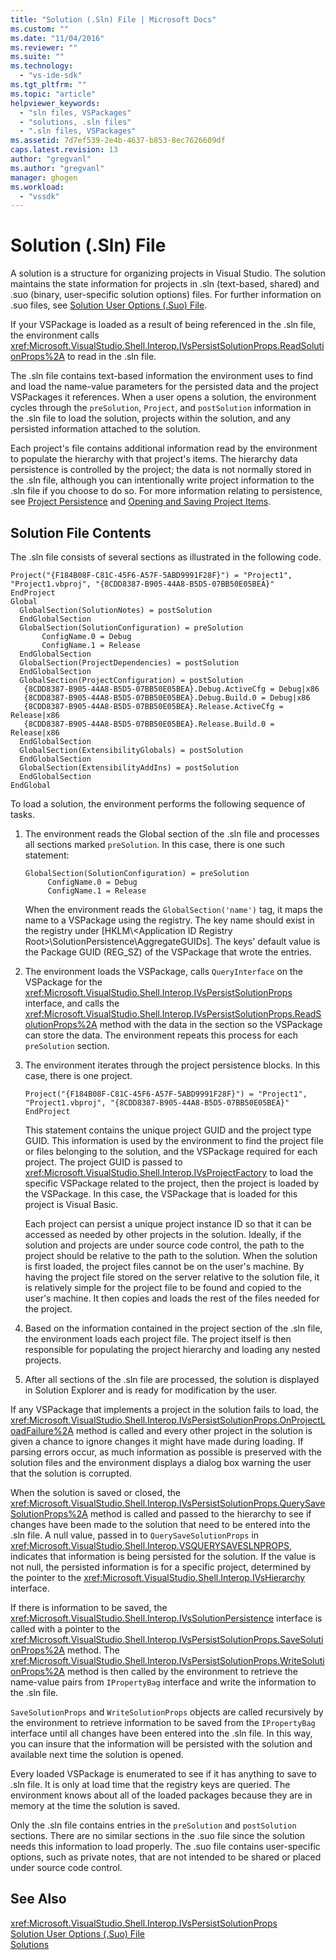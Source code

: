 ```yaml
---
title: "Solution (.Sln) File | Microsoft Docs"
ms.custom: ""
ms.date: "11/04/2016"
ms.reviewer: ""
ms.suite: ""
ms.technology: 
  - "vs-ide-sdk"
ms.tgt_pltfrm: ""
ms.topic: "article"
helpviewer_keywords: 
  - "sln files, VSPackages"
  - "solutions, .sln files"
  - ".sln files, VSPackages"
ms.assetid: 7d7ef539-2e4b-4637-b853-8ec7626609df
caps.latest.revision: 13
author: "gregvanl"
ms.author: "gregvanl"
manager: ghogen
ms.workload: 
  - "vssdk"
---
```

# Solution (.Sln) File
A solution is a structure for organizing projects in Visual Studio. The solution maintains the state information for projects in .sln (text-based, shared) and .suo (binary, user-specific solution options) files. For further information on .suo files, see [Solution User Options (.Suo) File](../../extensibility/internals/solution-user-options-dot-suo-file.md).  
  
 If your VSPackage is loaded as a result of being referenced in the .sln file, the environment calls <xref:Microsoft.VisualStudio.Shell.Interop.IVsPersistSolutionProps.ReadSolutionProps%2A> to read in the .sln file.  
  
 The .sln file contains text-based information the environment uses to find and load the name-value parameters for the persisted data and the project VSPackages it references. When a user opens a solution, the environment cycles through the `preSolution`, `Project`, and `postSolution` information in the .sln file to load the solution, projects within the solution, and any persisted information attached to the solution.  
  
 Each project's file contains additional information read by the environment to populate the hierarchy with that project's items. The hierarchy data persistence is controlled by the project; the data is not normally stored in the .sln file, although you can intentionally write project information to the .sln file if you choose to do so. For more information relating to persistence, see [Project Persistence](../../extensibility/internals/project-persistence.md) and [Opening and Saving Project Items](../../extensibility/internals/opening-and-saving-project-items.md).  
  
## Solution File Contents  
 The .sln file consists of several sections as illustrated in the following code.  
  
```  
Project("{F184B08F-C81C-45F6-A57F-5ABD9991F28F}") = "Project1", "Project1.vbproj", "{8CDD8387-B905-44A8-B5D5-07BB50E05BEA}"  
EndProject  
Global  
  GlobalSection(SolutionNotes) = postSolution  
  EndGlobalSection  
  GlobalSection(SolutionConfiguration) = preSolution  
       ConfigName.0 = Debug  
       ConfigName.1 = Release  
  EndGlobalSection  
  GlobalSection(ProjectDependencies) = postSolution  
  EndGlobalSection  
  GlobalSection(ProjectConfiguration) = postSolution  
   {8CDD8387-B905-44A8-B5D5-07BB50E05BEA}.Debug.ActiveCfg = Debug|x86  
   {8CDD8387-B905-44A8-B5D5-07BB50E05BEA}.Debug.Build.0 = Debug|x86  
   {8CDD8387-B905-44A8-B5D5-07BB50E05BEA}.Release.ActiveCfg = Release|x86  
   {8CDD8387-B905-44A8-B5D5-07BB50E05BEA}.Release.Build.0 = Release|x86  
  EndGlobalSection  
  GlobalSection(ExtensibilityGlobals) = postSolution  
  EndGlobalSection  
  GlobalSection(ExtensibilityAddIns) = postSolution  
  EndGlobalSection  
EndGlobal  
```  
  
 To load a solution, the environment performs the following sequence of tasks.  
  
1.  The environment reads the Global section of the .sln file and processes all sections marked `preSolution`. In this case, there is one such statement:  
  
    ```  
    GlobalSection(SolutionConfiguration) = preSolution  
         ConfigName.0 = Debug  
         ConfigName.1 = Release  
    ```  
  
     When the environment reads the `GlobalSection('name')` tag, it maps the name to a VSPackage using the registry. The key name should exist in the registry under [HKLM\\<Application ID Registry Root\>\SolutionPersistence\AggregateGUIDs]. The keys' default value is the Package GUID (REG_SZ) of the VSPackage that wrote the entries.  
  
2.  The environment loads the VSPackage, calls `QueryInterface` on the VSPackage for the <xref:Microsoft.VisualStudio.Shell.Interop.IVsPersistSolutionProps> interface, and calls the <xref:Microsoft.VisualStudio.Shell.Interop.IVsPersistSolutionProps.ReadSolutionProps%2A> method with the data in the section so the VSPackage can store the data. The environment repeats this process for each `preSolution` section.  
  
3.  The environment iterates through the project persistence blocks. In this case, there is one project.  
  
    ```  
    Project("{F184B08F-C81C-45F6-A57F-5ABD9991F28F}") = "Project1",  
    "Project1.vbproj", "{8CDD8387-B905-44A8-B5D5-07BB50E05BEA}"  
    EndProject  
    ```  
  
     This statement contains the unique project GUID and the project type GUID. This information is used by the environment to find the project file or files belonging to the solution, and the VSPackage required for each project. The project GUID is passed to <xref:Microsoft.VisualStudio.Shell.Interop.IVsProjectFactory> to load the specific VSPackage related to the project, then the project is loaded by the VSPackage. In this case, the VSPackage that is loaded for this project is Visual Basic.  
  
     Each project can persist a unique project instance ID so that it can be accessed as needed by other projects in the solution. Ideally, if the solution and projects are under source code control, the path to the project should be relative to the path to the solution. When the solution is first loaded, the project files cannot be on the user's machine. By having the project file stored on the server relative to the solution file, it is relatively simple for the project file to be found and copied to the user's machine. It then copies and loads the rest of the files needed for the project.  
  
4.  Based on the information contained in the project section of the .sln file, the environment loads each project file. The project itself is then responsible for populating the project hierarchy and loading any nested projects.  
  
5.  After all sections of the .sln file are processed, the solution is displayed in Solution Explorer and is ready for modification by the user.  
  
 If any VSPackage that implements a project in the solution fails to load, the <xref:Microsoft.VisualStudio.Shell.Interop.IVsPersistSolutionProps.OnProjectLoadFailure%2A> method is called and every other project in the solution is given a chance to ignore changes it might have made during loading. If parsing errors occur, as much information as possible is preserved with the solution files and the environment displays a dialog box warning the user that the solution is corrupted.  
  
 When the solution is saved or closed, the <xref:Microsoft.VisualStudio.Shell.Interop.IVsPersistSolutionProps.QuerySaveSolutionProps%2A> method is called and passed to the hierarchy to see if changes have been made to the solution that need to be entered into the .sln file. A null value, passed in to `QuerySaveSolutionProps` in <xref:Microsoft.VisualStudio.Shell.Interop.VSQUERYSAVESLNPROPS>, indicates that information is being persisted for the solution. If the value is not null, the persisted information is for a specific project, determined by the pointer to the <xref:Microsoft.VisualStudio.Shell.Interop.IVsHierarchy> interface.  
  
 If there is information to be saved, the <xref:Microsoft.VisualStudio.Shell.Interop.IVsSolutionPersistence> interface is called with a pointer to the <xref:Microsoft.VisualStudio.Shell.Interop.IVsPersistSolutionProps.SaveSolutionProps%2A> method. The <xref:Microsoft.VisualStudio.Shell.Interop.IVsPersistSolutionProps.WriteSolutionProps%2A> method is then called by the environment to retrieve the name-value pairs from `IPropertyBag` interface and write the information to the .sln file.  
  
 `SaveSolutionProps` and `WriteSolutionProps` objects are called recursively by the environment to retrieve information to be saved from the `IPropertyBag` interface until all changes have been entered into the .sln file. In this way, you can insure that the information will be persisted with the solution and available next time the solution is opened.  
  
 Every loaded VSPackage is enumerated to see if it has anything to save to .sln file. It is only at load time that the registry keys are queried. The environment knows about all of the loaded packages because they are in memory at the time the solution is saved.  
  
 Only the .sln file contains entries in the `preSolution` and `postSolution` sections. There are no similar sections in the .suo file since the solution needs this information to load properly. The .suo file contains user-specific options, such as private notes, that are not intended to be shared or placed under source code control.  
  
## See Also  
 <xref:Microsoft.VisualStudio.Shell.Interop.IVsPersistSolutionProps>   
 [Solution User Options (.Suo) File](../../extensibility/internals/solution-user-options-dot-suo-file.md)   
 [Solutions](../../extensibility/internals/solutions.md)